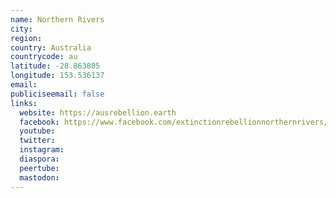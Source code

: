 ```yaml
---
name: Northern Rivers
city:
region:
country: Australia
countrycode: au
latitude: -28.863805
longitude: 153.536137
email:
publiciseemail: false
links:
  website: https://ausrebellion.earth
  facebook: https://www.facebook.com/extinctionrebellionnorthernrivers/
  youtube:
  twitter:
  instagram:
  diaspora:
  peertube:
  mastodon:
---
```

